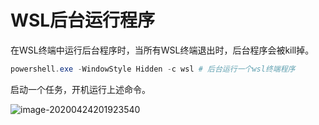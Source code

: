 # WSL后台运行程序

在WSL终端中运行后台程序时，当所有WSL终端退出时，后台程序会被kill掉。

```powershell
powershell.exe -WindowStyle Hidden -c wsl # 后台运行一个wsl终端程序
```

启动一个任务，开机运行上述命令。

![image-20200424201923540](https://cdn.jsdelivr.net/gh/AZMDDY/imgs/image-20200424201923540.png)
